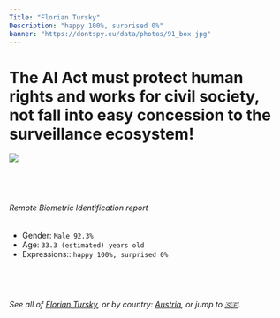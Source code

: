 ```yaml
---
Title: "Florian Tursky"
Description: "happy 100%, surprised 0%"
banner: "https://dontspy.eu/data/photos/91_box.jpg"
---
```


# The AI Act must protect human rights and works for civil society, not fall into easy concession to the surveillance ecosystem!

<link rel="stylesheet" type="text/css" href="/css/blog.css" />

<div class="is-fake" hidden>

_This is a **fake picture**_, we collect these anyway [because the AI Act](why-deepfake) negotiation moves in a way that would create more mess in our lives! for a longer explanation, read [The Dual Threat: How Losing the Biometric Battle Fuels Deepfake Proliferation](/blog/the-dual-threat-how-losing-the-biometric-battle-fuels-deepfake-proliferation/)

</div>

<!-- <img src="https://dontspy.eu/data/photos/54_box.jpg" /> -->
<img src="https://dontspy.eu/data/photos/91_box.jpg" />

## <br>

###### Remote Biometric Identification report

* <span class="label">Gender:</span> `Male 92.3%`
* <span class="label">Age:</span> `33.3 (estimated) years old`
* <span class="label">Expressions::</span> `happy 100%, surprised 0%`

## <br>

###### See all of [Florian Tursky](/policymaker#Florian%20Tursky), or by country: [Austria](/country#Austria), or jump to [🇸🇪](/x/197).

## <br>